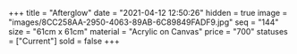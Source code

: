 +++
title = "Afterglow"
date = "2021-04-12 12:50:26"
hidden = true
image = "images/8CC258AA-2950-4063-89AB-6C89849FADF9.jpg"
seq = "144"
size = "61cm x 61cm"
material = "Acrylic on Canvas"
price = "700"
statuses = ["Current"]
sold = false
+++
